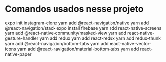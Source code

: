 # Comandos usados nesse projeto

expo init instagram-clone
yarn add @react-navigation/native
yarn add @react-navigation/stack
expo install firebase
yarn add react-native-screens
yarn add @react-native-community/masked-view
yarn add react-native-gesture-handler
yarn add redux
yarn add react-redux
yarn add redux-thunk
yarn add @react-navigation/bottom-tabs
yarn add react-native-vector-icons
yarn add @react-navigation/material-bottom-tabs
yarn add react-native-paper
